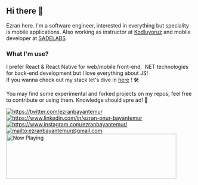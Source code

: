 ## Hi there 👋
Ezran here. I'm a software engineer, interested in everything but speciality is mobile applications. Also working as instructor at [Kodluyoruz](https://www.kodluyoruz.org/) and mobile developer at [SADELABS](https://sadelabs.com/) 

### What I'm use?
I prefer React & React Native for web/mobile front-end, .NET technologies for back-end development but I love everything about JS!
<br/>If you wanna check out my stack let's dive in [here](https://stackshare.io/ezranbayantemur/personal-stack) ! 🛠

You may find some experimental and forked projects on my repos, feel free to contribute or using them.
Knowledge should spre ad! 💪

<a href="https://twitter.com/ezranbayantemur">
    <img src="https://img.shields.io/badge/twitter-%40ezranbayantemur-%231DA1F2" alt="https://twitter.com/ezranbayantemur">
</a>
<a href="https://www.linkedin.com/in/ezran-onur-bayantemur">
    <img src="https://img.shields.io/badge/linkedin-ezranbayantemur-0072b1" alt="https://www.linkedin.com/in/ezran-onur-bayantemur">
</a>
<a href="https://www.instagram.com/ezranbayantemur/">
    <img src="https://img.shields.io/badge/instagram-%40ezranbayantemur-fbad50" alt="https://www.instagram.com/ezranbayantemur/">
</a>
<a href="mailto:ezranbayantemur@gmail.com">
    <img src="https://img.shields.io/badge/gmail-ezranbayantemur%40-B23121" alt="mailto:ezranbayantemur@gmail.com">
</a>

<a href="https://spotify-snippet.vercel.app/whatiamlistening?open">
    <img src="https://spotify-snippet.vercel.app/whatiamlistening" width="456" height="120" alt="Now Playing">
</a>
